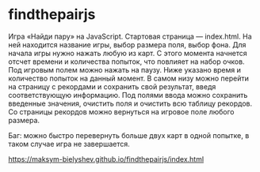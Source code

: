 # findthepairjs
Игра «Найди пару» на JavaScript.
Стартовая страница — index.html. На ней находится название игры, выбор размера поля, выбор фона. Для начала игры нужно нажать любую из карт. С этого момента начнется отсчет времени и количества попыток, что повлияет на набор очков. Под игровым полем можно нажать на паузу. Ниже указано время и количество попыток на данный момент. В самом низу можно перейти на страницу с рекордами и сохранить свой результат, введя соответствующую информацию. Под полями ввода можно сохранить введенные значения, очистить поля и очистить всю таблицу рекордов. Со страницы рекордов можно вернуться на игровое поле любого размера.

Баг: можно быстро перевернуть больше двух карт в одной попытке, в таком случае игра не завершается.

https://maksym-bielyshev.github.io/findthepairjs/index.html

